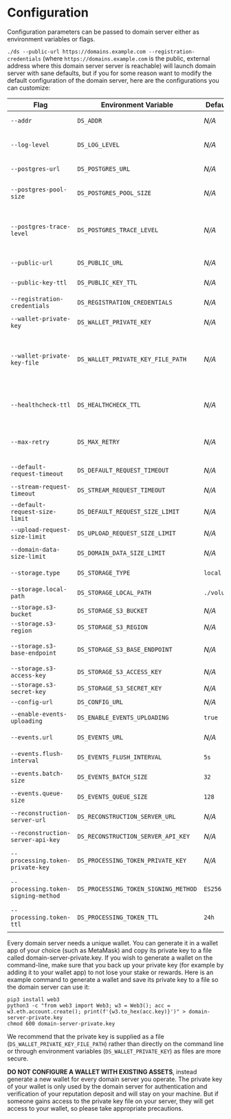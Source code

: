 # Configuration

Configuration parameters can be passed to domain server either as environment variables or flags.

`./ds --public-url https://domains.example.com --registration-credentials` (where `https://domains.example.com` is the
public, external address where this domain server server is reachable) will launch domain server with sane defaults, but
if you for some reason want to modify the default configuration of the domain server, here are the configurations you
can customize:

| Flag                                | Environment Variable                 | Default    | Example                                       | Description                                                                                                                                                                   |
|-------------------------------------|--------------------------------------|------------|-----------------------------------------------|-------------------------------------------------------------------------------------------------------------------------------------------------------------------------------|
| `--addr`                            | `DS_ADDR`                            | _N/A_      | `:4000`                                       | The address to listen to for requests.                                                                                                                                        |
| `--log-level`                       | `DS_LOG_LEVEL`                       | _N/A_      | `debug`                                       | The log level. One of debug, info, warn, error, fatal, panic.                                                                                                                 |
| `--postgres-url`                    | `DS_POSTGRES_URL`                    | _N/A_      | `postgres://user:password@host:5432/dbname`   | The URL to connect to Postgres.                                                                                                                                               |
| `--postgres-pool-size`              | `DS_POSTGRES_POOL_SIZE`              | _N/A_      | `10`                                          | The size of the Postgres connection pool.                                                                                                                                     |
| `--postgres-trace-level`            | `DS_POSTGRES_TRACE_LEVEL`            | _N/A_      | `trace`                                       | Set to trace, debug, or info to log all DB queries. Set to error if you only want to trace errors. [More info](https://github.com/jackc/pgx/blob/master/tracelog/tracelog.go) |
| `--public-url`                      | `DS_PUBLIC_URL`                      | _N/A_      | `https://example.com`                         | The public URL of Domain Server.                                                                                                                                              |
| `--public-key-ttl`                  | `DS_PUBLIC_KEY_TTL`                  | _N/A_      | `24h`                                         | The TTL of public key cache of DDS.                                                                                                                                           |
| `--registration-credentials`        | `DS_REGISTRATION_CREDENTIALS`        | _N/A_      | `user:password`                               | The credentials used for registration to DDS.                                                                                                                                 |
| `--wallet-private-key`              | `DS_WALLET_PRIVATE_KEY`              | _N/A_      |                                               | The wallet private key (in hex format).                                                                                                                                       |
| `--wallet-private-key-file`         | `DS_WALLET_PRIVATE_KEY_FILE_PATH`    | _N/A_      |                                               | The file that contains the private key of a server-unique Ethereum-compatible wallet. It overwrites `DS_WALLET_PRIVATE_KEY`.                                                  |
| `--healthcheck-ttl`                 | `DS_HEALTHCHECK_TTL`                 | _N/A_      | `5m`                                          | The elapsed time required since the last health check to trigger a new registration.                                                                                          |
| `--max-retry`                       | `DS_MAX_RETRY`                       | _N/A_      | `3`                                           | The maximum number of retries to register to DDS. Set it to -1 if you want to retry forever.                                                                                  |
| `--default-request-timeout`         | `DS_DEFAULT_REQUEST_TIMEOUT`         | _N/A_      | `30s`                                         | The default request timeout.                                                                                                                                                  |
| `--stream-request-timeout`          | `DS_STREAM_REQUEST_TIMEOUT`          | _N/A_      | `1h`                                          | The timeout for stream requests.                                                                                                                                              |
| `--default-request-size-limit`      | `DS_DEFAULT_REQUEST_SIZE_LIMIT`      | _N/A_      | `10485760` (10 MB)                            | The default request size in bytes.                                                                                                                                            |
| `--upload-request-size-limit`       | `DS_UPLOAD_REQUEST_SIZE_LIMIT`       | _N/A_      | `104857600` (100 MB)                          | The upload request size limit in bytes.                                                                                                                                       |
| `--domain-data-size-limit`          | `DS_DOMAIN_DATA_SIZE_LIMIT`          | _N/A_      | `10485760` (10 MB)                            | The domain data size limit in bytes.                                                                                                                                          |
| `--storage.type`                    | `DS_STORAGE_TYPE`                    | `local`    | `s3`                                          | The storage type to use: `local` or `s3`.                                                                                                                                     |
| `--storage.local-path`              | `DS_STORAGE_LOCAL_PATH`              | `./volume` | `/app/data/domain-data`                       | Where to save domain data.                                                                                                                                                    |
| `--storage.s3-bucket`               | `DS_STORAGE_S3_BUCKET`               | *N/A*      | `my-bucket`                                   | The S3 bucket to use.                                                                                                                                                         |
| `--storage.s3-region`               | `DS_STORAGE_S3_REGION`               | *N/A*      | `ap-southeast-1`                              | The S3 region.                                                                                                                                                                |
| `--storage.s3-base-endpoint`        | `DS_STORAGE_S3_BASE_ENDPOINT`        | *N/A*      | `https://s3.example.com`                      | The base endpoint for S3-compatible providers.                                                                                                                                |
| `--storage.s3-access-key`           | `DS_STORAGE_S3_ACCESS_KEY`           | *N/A*      |                                               | The S3 access key.                                                                                                                                                            |
| `--storage.s3-secret-key`           | `DS_STORAGE_S3_SECRET_KEY`           | *N/A*      |                                               | The S3 secret key.                                                                                                                                                            |
| `--config-url`                      | `DS_CONFIG_URL`                      | *N/A*      | `https://config.aukiverse.com/aukiverse.json` | Remote config URL.                                                                                                                                                            |
| `--enable-events-uploading`         | `DS_ENABLE_EVENTS_UPLOADING`         | `true`     | `false`                                       | Enable sending logs to Auki's log backend.                                                                                                                                    |
| `--events.url`                      | `DS_EVENTS_URL`                      | *N/A*      |                                               | Where events are pushed.                                                                                                                                                      |
| `--events.flush-interval`           | `DS_EVENTS_FLUSH_INTERVAL`           | `5s`       |                                               | Interval between event flushes.                                                                                                                                               |
| `--events.batch-size`               | `DS_EVENTS_BATCH_SIZE`               | `32`       |                                               | Max number of events per flush.                                                                                                                                               |
| `--events.queue-size`               | `DS_EVENTS_QUEUE_SIZE`               | `128`      |                                               | Size of the internal event queue.                                                                                                                                             |
| `--reconstruction-server-url`       | `DS_RECONSTRUCTION_SERVER_URL`       | *N/A*      | `https://reconstruction.local`                | URL of the reconstruction server.                                                                                                                                             |
| `--reconstruction-server-api-key`   | `DS_RECONSTRUCTION_SERVER_API_KEY`   | *N/A*      | `my-secret-key`                               | API key for the reconstruction server.                                                                                                                                        |
| `--processing.token-private-key`    | `DS_PROCESSING_TOKEN_PRIVATE_KEY`    | *N/A*      |                                               | Private key to sign processing access tokens.                                                                                                                                 |
| `--processing.token-signing-method` | `DS_PROCESSING_TOKEN_SIGNING_METHOD` | `ES256`    | `EdDSA`                                       | Token signing algorithm: `RS256`, `ES256`, `EdDSA`, etc.                                                                                                                      |
| `--processing.token-ttl`            | `DS_PROCESSING_TOKEN_TTL`            | `24h`      | `12h`                                         | Time-to-live of processing access tokens.                                                                                                                                     |

Every domain server needs a unique wallet. You can generate it in a wallet app of your choice (such as MetaMask) and
copy its private key to a file called domain-server-private.key. If you wish to generate a wallet on the command-line,
make sure that you back up your private key (for example by adding it to your wallet app) to not lose your stake or
rewards. Here is an example command to generate a wallet and save its private key to a file so the domain server can use
it:

```
pip3 install web3
python3 -c "from web3 import Web3; w3 = Web3(); acc = w3.eth.account.create(); print(f'{w3.to_hex(acc.key)}')" > domain-server-private.key
chmod 600 domain-server-private.key
```

We recommend that the private key is supplied as a file (`DS_WALLET_PRIVATE_KEY_FILE_PATH`) rather than directly on the
command line or through environment variables (`DS_WALLET_PRIVATE_KEY`) as files are more secure.

**DO NOT CONFIGURE A WALLET WITH EXISTING ASSETS**, instead generate a new wallet for every domain server you operate.
The private key of your wallet is only used by the domain server for authentication and verification of your reputation
deposit and will stay on your machine. But if someone gains access to the private key file on your server, they will get
access to your wallet, so please take appropriate precautions.
